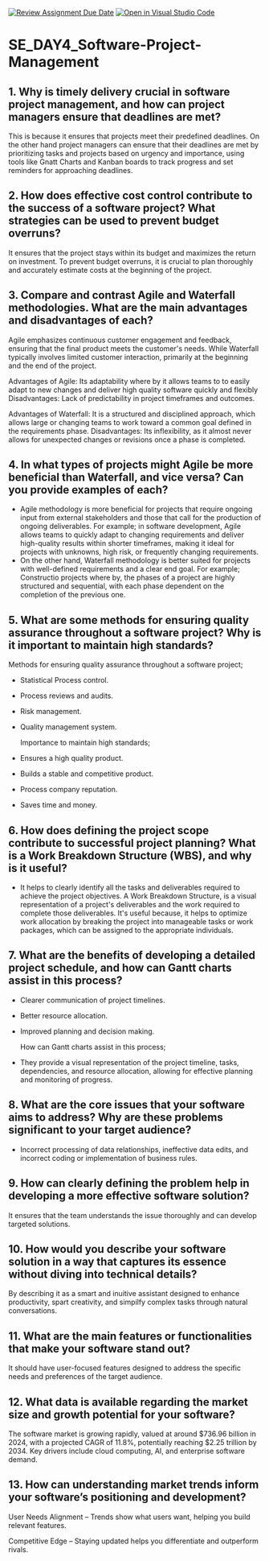 [![Review Assignment Due Date](https://classroom.github.com/assets/deadline-readme-button-22041afd0340ce965d47ae6ef1cefeee28c7c493a6346c4f15d667ab976d596c.svg)](https://classroom.github.com/a/9pw6JKcu)
[![Open in Visual Studio Code](https://classroom.github.com/assets/open-in-vscode-2e0aaae1b6195c2367325f4f02e2d04e9abb55f0b24a779b69b11b9e10269abc.svg)](https://classroom.github.com/online_ide?assignment_repo_id=18435232&assignment_repo_type=AssignmentRepo)
# SE_DAY4_Software-Project-Management
## 1. Why is timely delivery crucial in software project management, and how can project managers ensure that deadlines are met?

This is because it ensures that projects meet their predefined deadlines. On the other hand project managers can ensure that their deadlines are met by prioritizing tasks and projects based on urgency and importance, using tools like Gnatt Charts and Kanban boards to track progress and set reminders for approaching deadlines. 

## 2. How does effective cost control contribute to the success of a software project? What strategies can be used to prevent budget overruns?

It ensures that the project stays within its budget and maximizes the return on investment. To prevent budget overruns, it is crucial to plan thoroughly and accurately estimate costs at the beginning of the project. 

## 3. Compare and contrast Agile and Waterfall methodologies. What are the main advantages and disadvantages of each?

Agile emphasizes continuous customer engagement and feedback, ensuring that the final product meets the customer's needs. While Waterfall typically involves limited customer interaction, primarily at the beginning and the end of the project.

Advantages of Agile: Its adaptability where by it allows teams to to easily adapt to new changes and deliver high quality software quickly and flexibly
Disadvantages: Lack of predictability in project timeframes and outcomes. 

Advantages of Waterfall: It is a structured and disciplined approach, which allows large or changing teams to work toward a common goal defined in the requirements phase.
Disadvantages: Its inflexibility, as it almost never allows for unexpected changes or revisions once a phase is completed.

## 4. In what types of projects might Agile be more beneficial than Waterfall, and vice versa? Can you provide examples of each?

- Agile methodology is more beneficial for projects that require ongoing input from external stakeholders and those that call for the production of ongoing deliverables. For example;  in software development, Agile allows teams to quickly adapt to changing requirements and deliver high-quality results within shorter timeframes, making it ideal for projects with unknowns, high risk, or frequently changing requirements.
- On the other hand, Waterfall methodology is better suited for projects with well-defined requirements and a clear end goal. For example; Constructio projects where by, the phases of a project are highly structured and sequential, with each phase dependent on the completion of the previous one.
  
## 5. What are some methods for ensuring quality assurance throughout a software project? Why is it important to maintain high standards?

Methods for ensuring quality assurance throughout a software project;

- Statistical Process control.
- Process reviews and audits.
- Risk management.
- Quality management system.

  Importance to maintain high standards;
- Ensures a high quality product.
- Builds a stable and competitive product.
- Process company reputation.
- Saves time and money.  

## 6. How does defining the project scope contribute to successful project planning? What is a Work Breakdown Structure (WBS), and why is it useful?

- It helps to clearly identify all the tasks and deliverables required to achieve the project objectives. A Work Breakdown Structure, is a visual representation of a project's deliverables and the work required to complete those deliverables. It's useful because, it helps to optimize work allocation by breaking the project into manageable tasks or work packages, which can be assigned to the appropriate individuals.

## 7. What are the benefits of developing a detailed project schedule, and how can Gantt charts assist in this process?

- Clearer communication of project timelines.
- Better resource allocation.
- Improved planning and decision making.

  How can Gantt charts assist in this process;
- They provide a visual representation of the project timeline, tasks, dependencies, and resource allocation, allowing for effective planning and monitoring of progress.  

## 8. What are the core issues that your software aims to address? Why are these problems significant to your target audience?

- Incorrect processing of data relationships, ineffective data edits, and incorrect coding or implementation of business rules.

  

## 9. How can clearly defining the problem help in developing a more effective software solution?

It ensures that the team understands the issue thoroughly and can develop targeted solutions.

## 10. How would you describe your software solution in a way that captures its essence without diving into technical details?

By describing it as a smart and inuitive assistant designed to enhance productivity, spart creativity, and simpilfy complex tasks through natural conversations.

## 11. What are the main features or functionalities that make your software stand out?

 It should have user-focused features designed to address the specific needs and preferences of the target audience.

## 12. What data is available regarding the market size and growth potential for your software?

The software market is growing rapidly, valued at around $736.96 billion in 2024, with a projected CAGR of 11.8%, potentially reaching $2.25 trillion by 2034. Key drivers include cloud computing, AI, and enterprise software demand.

## 13. How can understanding market trends inform your software’s positioning and development?

User Needs Alignment – Trends show what users want, helping you build relevant features.

Competitive Edge – Staying updated helps you differentiate and outperform rivals.
